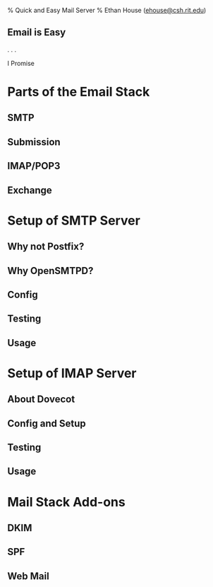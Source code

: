 % Quick and Easy Mail Server
% Ethan House (ehouse@csh.rit.edu)

## Email is Easy

. . .

I Promise

# Parts of the Email Stack
## SMTP
## Submission
## IMAP/POP3
## Exchange

# Setup of SMTP Server
## Why not Postfix?
## Why OpenSMTPD?
## Config
## Testing
## Usage

# Setup of IMAP Server
## About Dovecot
## Config and Setup
## Testing
## Usage

# Mail Stack Add-ons
## DKIM
## SPF
## Web Mail

